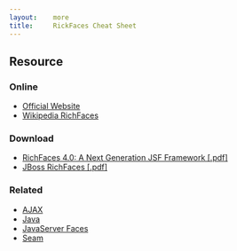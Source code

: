 ```yaml
---
layout:    more
title:     RickFaces Cheat Sheet
---
```

<div class="content content-400">
    <div class="board board-326">
        <h2 class="board-title">Resource</h2>
        <div class="board-card">
            <h3 class="board-card-title">Online</h3>
            <ul>
                <li><a href="http://www.jboss.org/richfaces/">Official Website</a></li>
                <li><a href="http://en.wikipedia.org/wiki/RichFaces">Wikipedia RichFaces</a></li>
            </ul>
        </div>
        <div class="board-card">
            <h3 class="board-card-title">Download</h3>
            <ul>
                <li><a href="http://refcardz.dzone.com/refcardz/richfaces-40-next-generation">RichFaces 4.0: A Next Generation JSF Framework [.pdf]</a></li>
                <li><a href="http://refcardz.dzone.com/refcardz/richfaces">JBoss RichFaces [.pdf]</a></li>
            </ul>
        </div>
        <div class="board-card">
            <h3 class="board-card-title">Related</h3>
            <ul>
                <li><a href="/ajax" title="AJAX Cheat Sheet">AJAX</a></li>
                <li><a href="/java" title="Java Cheat Sheet">Java</a></li>
                <li><a href="/jsf" title="JavaServer Faces Cheat Sheet">JavaServer Faces</a></li>
                <li><a href="/seam" title="Seam Cheat Sheet">Seam</a></li>
            </ul>
        </div>
    </div>
</div>
